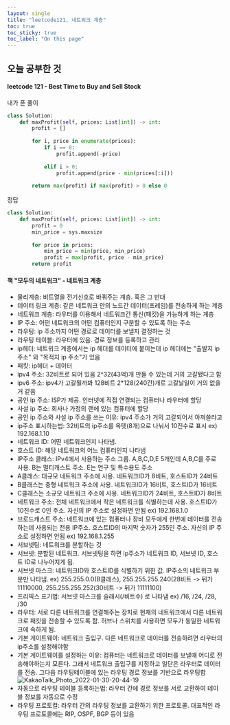 ```yaml
---
layout: single
title: "leetcode121, 네트워크 계층"
toc: true
toc_sticky: true
toc_label: "On this page"
---
```


## 오늘 공부한 것
#### leetcode 121 - Best Time to Buy and Sell Stock
내가 푼 풀이
```python
class Solution:
    def maxProfit(self, prices: List[int]) -> int:
        profit = []
        
        for i, price in enumerate(prices):
            if i == 0:
                profit.append(-price)
                
            elif i > 0:
                profit.append(price - min(prices[:i]))
    
        return max(profit) if max(profit) > 0 else 0
```

정답
```python
class Solution:
    def maxProfit(self, prices: List[int]) -> int:
        profit = 0
        min_price = sys.maxsize
        
        for price in prices:
            min_price = min(price, min_price)
            profit = max(profit, price - min_price)
        return profit
```

#### 책 "모두의 네트워크" - 네트워크 계층
- 물리계층: 비트열을 전기신호로 바꿔주는 계층. 혹은 그 반대
- 데이터 링크 계층: 같은 네트워크 안의 노드간 데이터(프레임)를 전송하게 하는 계층
- 네트워크 계층: 라우터를 이용해서 네트워크간 통신(패킷)을 가능하게 하는 계층
- IP 주소: 어떤 네트워크의 어떤 컴퓨터인지 구분할 수 있도록 하는 주소
- 라우팅: ip 주소까지 어떤 경로로 데이터를 보낼지 결정하는 것
- 라우팅 테이블: 라우터에 있음. 경로 정보를 등록하고 관리
- ip헤더: 네트워크 계층에서는 ip 헤더를 데이터에 붙이는데 ip 헤더에는 "출발지 ip 주소" 와 "목적지 ip 주소"가 있음
- 패킷: ip헤더 + 데이터
- ipv4 주소: 32비트로 되어 있음 2^32(43억)개 만들 수 있는데 거의 고갈됐다고 함
- ipv6 주소: ipv4가 고갈될까봐 128비트 2*128(240간)개로 고갈날일이 거의 없을거 같음
- 공인 ip 주소: ISP가 제공. 인터넷에 직접 연결되는 컴퓨터나 라우터에 할당
- 사설 ip 주소: 회사나 가정의 랜에 있는 컴퓨터에 할당
- 공인 ip 주소와 사설 ip 주소를 쓰는 이유: ipv4 주소가 거의 고갈되어서 아껴쓸라고
- ip주소 표시하는법: 32비트의 ip주소를 옥텟(8개)으로 나눠서 10진수로 표시 ex) 192.168.1.10
- 네트워크 ID: 어떤 네트워크인지 나타냄. 
- 호스트 ID: 해당 네트워크의 어느 컴퓨터인지 나타냄
- IP주소 클래스: IPv4에서 사용하는 주소 그룹. A,B,C,D,E 5개인데 A,B,C를 주로 사용. B는 멀티캐스트 주소. E는 연구 및 특수용도 주소
- A클래스: 대규모 네트워크 주소에 사용. 네트워크ID가 8비트, 호스트ID가 24비트
- B클래스는 중형 네트워크 주소에 사용. 네트워크ID가 16비트, 호스트ID가 16비트
- C클래스는 소규모 네트워크 주소에 사용. 네트워크ID가 24비트, 호스트ID가 8비트
- 네트워크 주소: 전체 네트워크에서 작은 네트워크를 식별하는데 사용. 호스트ID가 10진수로 0인 주소. 자신의 IP 주소로 설정하면 안됨 ex) 192.168.1.0
- 브로드캐스트 주소: 네트워크에 있는 컴퓨터나 장비 모두에게 한번에 데이터를 전송하는데 사용되는 전용 IP주소. 호스트ID의 마지막 숫자가 255인 주소. 자신의 IP 주소로 설정하면 안됨 ex) 192.168.1.255
- 서브넷팅: 네트워크를 분할하는 것
- 서브넷: 분할된 네트워크. 서브넷팅을 하면 ip주소가 네트워크 ID, 서브넷 ID, 호스트 ID로 나누어지게 됨.
- 서브넷 마스크: 네트워크ID와 호스트ID를 식별하기 위한 값. IP주소의 네트워크 부분만 나타냄. ex) 255.255.0.0(B클래스), 255.255.255.240(28비트 -> 뒤가 11110000, 255.255.255.252(30비트 -> 뒤가 11111100)
- 프리픽스 표기법: 서브넷 마스크를 슬래시(/비트수) 로 나타냄 ex) /16, /24, /28, /30
- 라우터: 서로 다른 네트워크를 연결해주는 장치로 현재의 네트워크에서 다른 네트워크로 패킷을 전송할 수 있도록 함. 허브나 스위치를 사용하면 모두가 동일한 네트워크에 속하게 됨.
- 기본 게이트웨이: 네트워크 출입구. 다른 네트워크로 데이터를 전송하려면 라우터의 ip주소를  설정해야함
- 기본 게이트웨이를 설정하는 이유: 컴퓨터는 네트워크로 데이터를 보낼때 어디로 전송해야하는지 모른다. 그래서 네트워크 출입구를 지정하고 일단은 라우터로 데이터를 전송. 그다음 라우팅테이블에 있는 라우팅 경로 정보를 기반으로 라우팅함
![KakaoTalk_Photo_2022-01-30-20-44-19](https://user-images.githubusercontent.com/74276716/151698256-38018035-21be-4945-b002-2827f713b090.jpeg)
- 자동으로 라우팅 테이블 등록하는법: 라우터 간에 경로 정보를 서로 교환하여 테이블 정보를 자동으로 수정
- 라우팅 프로토컬: 라우터 간의 라우팅 정보를 교환하기 위한 프로토콜. 대표적인 라우팅 프로토콜에는 RIP, OSPF, BGP 등이 있음
